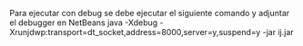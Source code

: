 Para ejecutar con debug se debe ejecutar el siguiente comando y adjuntar el debugger en NetBeans
java -Xdebug -Xrunjdwp:transport=dt_socket,address=8000,server=y,suspend=y -jar ij.jar

